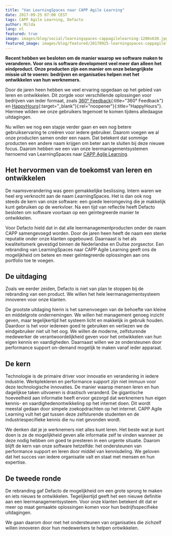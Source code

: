 ```yaml
---
title: "Van LearningSpaces naar CAPP Agile Learning"
date: 2017-09-25 07:00 CEST
tags: CAPP Agile Learning, Defacto
author: Milda
lang: nl
featured: true
image: images/blog/social/learningspaces-cappagilelearning-1200x630.jpg
featured_image: images/blog/featured/20170925-learningspaces-cappagilelearning.jpg
---
```

**Recent hebben we besloten om de manier waarop we software maken te veranderen. Voor ons is software development veel meer dan alleen het eindproduct. Onze producten zijn een manier om onze belangrijkste missie uit te voeren: bedrijven en organisaties helpen met het ontwikkelen van hun werknemers.**

Door de jaren heen hebben we veel ervaring opgedaan op het gebied van leren en ontwikkelen. Dit zorgde voor verschillende oplossingen voor bedrijven van ieder formaat, zoals [360° Feedback](/360-feedback/){:title="360° Feedback"} en [HappyHours](https://github.com/DefactoSoftware/hours){:target="_blank"}{:rel="noopener"}{:title="HappyHours"}. Hiermee wilden we onze gebruikers tegemoet te komen tijdens alledaagse uitdagingen.

Nu willen we nog een stapje verder gaan en een nog betere gebruikservaring te creëren voor iedere gebruiker. Daarom voegen we al onze producten samen onder een naam. Dat betekent dat sommige producten een andere naam krijgen om beter aan te sluiten bij deze nieuwe focus. Daarom hebben we een van onze leermanagementsystemen hernoemd van LearningSpaces naar [CAPP Agile Learning](/capp-agile-learning/).

## Het hervormen van de toekomst van leren en ontwikkelen

De naamsverandering was geen gemakkelijke beslissing. Intern waren we heel erg verknocht aan de naam LearningSpaces. Het is dan ook nog steeds de kern van onze software: een goede leeromgeving die je makkelijk kunt gebruiken op de werkvloer. Na een tijd van reflectie heeft Defacto besloten om software voortaan op een geïntegreerde manier te ontwikkelen.

Voor Defacto hield dat in dat alle leermanagementproducten onder de naam CAPP samengevoegd worden. Door de jaren heen heeft de naam een sterke reputatie onder onze klanten opgebouwd. Daarnaast is het als kwaliteitsmerk gevestigd binnen de Nederlandse en Duitse zorgsector. Een rebranding van LearningSpaces naar CAPP Agile Learning geeft ons de mogelijkheid om betere en meer geïntegreerde oplossingen aan ons portfolio toe te voegen.

## De uitdaging

Zoals we eerder zeiden, Defacto is niet van plan te stoppen bij de rebranding van een product. We willen het hele leermanagementsysteem innoveren voor onze klanten.

De grootste uitdaging hierin is het samenvoegen van de behoefte van kleine en middelgrote ondernemingen. We willen het management genoeg inzicht geven, maar tegelijkertijd het systeem licht en makkelijk in gebruik houden. Daardoor is het voor iedereen goed te gebruiken en verliezen we de eindgebruiker niet uit het oog. We willen de moderne, zelfsturende medewerker de verantwoordelijkheid geven voor het ontwikkelen van hun eigen kennis en vaardigheden. Daarnaast willen we ze ondersteunen door performance support on-demand mogelijk te maken vanaf ieder apparaat.

## De kern

Technologie is de primaire driver voor innovatie en verandering in iedere industrie. Werkplekleren en performance support zijn niet immuun voor deze technologische innovaties. De manier waarop mensen leren en hun dagelijkse taken uitvoeren is drastisch veranderd. De gigantische hoeveelheid aan informatie heeft ervoor gezorgd dat werknemers hun eigen kennis- en vaardighedenontwikkeling op het internet doen. Dit wordt meestal gedaan door simpele zoekopdrachten op het internet. CAPP Agile Learning vult het gat tussen deze zelfsturende studenten en de industriespecifieke kennis die nu niet gevonden wordt.

We denken dat je je werknemers niet alles kunt leren. Het beste wat je kunt doen is ze de mogelijkheid geven alle informatie zelf te vinden wanneer ze deze nodig hebben om goed te presteren in een urgente situatie. Daarom blijft de kern van onze software hetzelfde: het ondersteunen van performance support en leren door middel van kennisdeling. We geloven dat het succes van iedere organisatie valt en staat met mensen en hun expertise.

## De tweede ronde

De rebranding gaf Defacto de mogelijkheid om een grote sprong te maken en iets nieuws te ontwikkelen. Tegelijkertijd geeft het een nieuwe definitie aan een leermanagementsysteem. Voor onze klanten betekent dit dat er meer op maat gemaakte oplossingen komen voor hun bedrijfsspecifieke uitdagingen.

We gaan daarom door met het ondersteunen van organisaties die zichzelf willen innoveren door hun medewerkers te helpen ontwikkelen.

